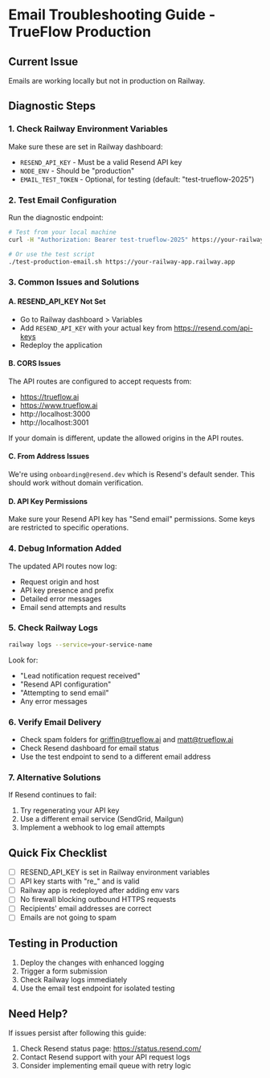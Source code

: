 # Email Troubleshooting Guide - TrueFlow Production

## Current Issue
Emails are working locally but not in production on Railway.

## Diagnostic Steps

### 1. Check Railway Environment Variables
Make sure these are set in Railway dashboard:
- `RESEND_API_KEY` - Must be a valid Resend API key
- `NODE_ENV` - Should be "production"
- `EMAIL_TEST_TOKEN` - Optional, for testing (default: "test-trueflow-2025")

### 2. Test Email Configuration
Run the diagnostic endpoint:

```bash
# Test from your local machine
curl -H "Authorization: Bearer test-trueflow-2025" https://your-railway-app.railway.app/api/email-test

# Or use the test script
./test-production-email.sh https://your-railway-app.railway.app
```

### 3. Common Issues and Solutions

#### A. RESEND_API_KEY Not Set
- Go to Railway dashboard > Variables
- Add `RESEND_API_KEY` with your actual key from https://resend.com/api-keys
- Redeploy the application

#### B. CORS Issues
The API routes are configured to accept requests from:
- https://trueflow.ai
- https://www.trueflow.ai
- http://localhost:3000
- http://localhost:3001

If your domain is different, update the allowed origins in the API routes.

#### C. From Address Issues
We're using `onboarding@resend.dev` which is Resend's default sender. This should work without domain verification.

#### D. API Key Permissions
Make sure your Resend API key has "Send email" permissions. Some keys are restricted to specific operations.

### 4. Debug Information Added
The updated API routes now log:
- Request origin and host
- API key presence and prefix
- Detailed error messages
- Email send attempts and results

### 5. Check Railway Logs
```bash
railway logs --service=your-service-name
```

Look for:
- "Lead notification request received"
- "Resend API configuration"
- "Attempting to send email"
- Any error messages

### 6. Verify Email Delivery
- Check spam folders for griffin@trueflow.ai and matt@trueflow.ai
- Check Resend dashboard for email status
- Use the test endpoint to send to a different email address

### 7. Alternative Solutions

If Resend continues to fail:
1. Try regenerating your API key
2. Use a different email service (SendGrid, Mailgun)
3. Implement a webhook to log email attempts

## Quick Fix Checklist

- [ ] RESEND_API_KEY is set in Railway environment variables
- [ ] API key starts with "re_" and is valid
- [ ] Railway app is redeployed after adding env vars
- [ ] No firewall blocking outbound HTTPS requests
- [ ] Recipients' email addresses are correct
- [ ] Emails are not going to spam

## Testing in Production

1. Deploy the changes with enhanced logging
2. Trigger a form submission
3. Check Railway logs immediately
4. Use the email test endpoint for isolated testing

## Need Help?

If issues persist after following this guide:
1. Check Resend status page: https://status.resend.com/
2. Contact Resend support with your API request logs
3. Consider implementing email queue with retry logic